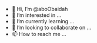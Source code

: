 - 👋 Hi, I’m @aboObaidah
- 👀 I’m interested in ...
- 🌱 I’m currently learning ...
- 💞️ I’m looking to collaborate on ...
- 📫 How to reach me ...

<!---
aboObaidah/aboObaidah is a ✨ special ✨ repository because its `README.md` (this file) appears on your GitHub profile.
You can click the Preview link to take a look at your changes.
--->
